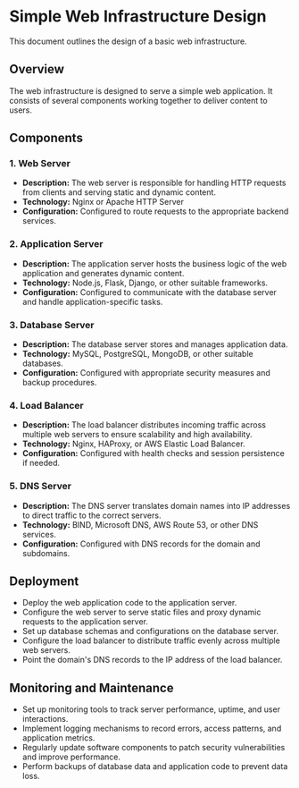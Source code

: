# Simple Web Infrastructure Design

This document outlines the design of a basic web infrastructure.

## Overview

The web infrastructure is designed to serve a simple web application. It consists of several components working together to deliver content to users.

## Components

### 1. Web Server

- **Description:** The web server is responsible for handling HTTP requests from clients and serving static and dynamic content.
- **Technology:** Nginx or Apache HTTP Server
- **Configuration:** Configured to route requests to the appropriate backend services.

### 2. Application Server

- **Description:** The application server hosts the business logic of the web application and generates dynamic content.
- **Technology:** Node.js, Flask, Django, or other suitable frameworks.
- **Configuration:** Configured to communicate with the database server and handle application-specific tasks.

### 3. Database Server

- **Description:** The database server stores and manages application data.
- **Technology:** MySQL, PostgreSQL, MongoDB, or other suitable databases.
- **Configuration:** Configured with appropriate security measures and backup procedures.

### 4. Load Balancer

- **Description:** The load balancer distributes incoming traffic across multiple web servers to ensure scalability and high availability.
- **Technology:** Nginx, HAProxy, or AWS Elastic Load Balancer.
- **Configuration:** Configured with health checks and session persistence if needed.

### 5. DNS Server

- **Description:** The DNS server translates domain names into IP addresses to direct traffic to the correct servers.
- **Technology:** BIND, Microsoft DNS, AWS Route 53, or other DNS services.
- **Configuration:** Configured with DNS records for the domain and subdomains.

## Deployment

- Deploy the web application code to the application server.
- Configure the web server to serve static files and proxy dynamic requests to the application server.
- Set up database schemas and configurations on the database server.
- Configure the load balancer to distribute traffic evenly across multiple web servers.
- Point the domain's DNS records to the IP address of the load balancer.

## Monitoring and Maintenance

- Set up monitoring tools to track server performance, uptime, and user interactions.
- Implement logging mechanisms to record errors, access patterns, and application metrics.
- Regularly update software components to patch security vulnerabilities and improve performance.
- Perform backups of database data and application code to prevent data loss.


